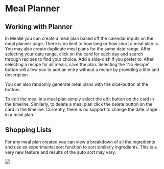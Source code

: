 # Meal Planner

## Working with Planner

In Mealie you can create a meal plan based off the calendar inputs on the meal planner page. There is no limit to how long or how short a meal plan is. You may also create duplicate meal plans for the same date range. After selecting your date range, click on the card for each day and search through recipes to find your choice. Add a side-dish if you prefer to. After selecting a recipe for all meals, save the plan. Selecting the 'No Recipe' button will allow you to add an entry without a recipe by providing a title and description

You can also randomly generate meal plans with the dice-button at the bottom. 

To edit the meal in a meal plan simply select the edit button on the card in the timeline. Similarly, to delete a meal plan click the delete button on the card in the timeline. Currently, there is no support to change the date range in a meal plan.

## Shopping Lists
For any meal plan created you can view a breakdown of all the ingredients and use an experimental sort function to sort similarly ingredients. This is a very new feature and results of the auto sort may vary. 

![](../../assets/gifs/meal-planner-demoV3.gif)

